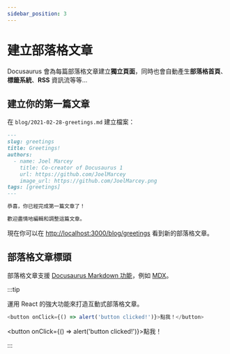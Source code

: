 ```yaml
---
sidebar_position: 3
---
```


# 建立部落格文章

Docusaurus 會為每篇部落格文章建立**獨立頁面**，同時也會自動產生**部落格首頁**、**標籤系統**、**RSS** 資訊流等等...

## 建立你的第一篇文章

在 `blog/2021-02-28-greetings.md` 建立檔案：

```md title="blog/2021-02-28-greetings.md"
---
slug: greetings
title: Greetings!
authors:
  - name: Joel Marcey
    title: Co-creator of Docusaurus 1
    url: https://github.com/JoelMarcey
    image_url: https://github.com/JoelMarcey.png
tags: [greetings]
---

恭喜，你已經完成第一篇文章了！

歡迎盡情地編輯和調整這篇文章。
```

現在你可以在 [http://localhost:3000/blog/greetings](http://localhost:3000/blog/greetings) 看到新的部落格文章。

## 部落格文章標頭

部落格文章支援 [Docusaurus Markdown 功能](https://docusaurus.io/docs/markdown-features)，例如 [MDX](https://mdxjs.com/)。

:::tip

運用 React 的強大功能來打造互動式部落格文章。

```js
<button onClick={() => alert('button clicked!')}>點我！</button>
```

<button onClick={() => alert('button clicked!')}>點我！</button>

:::